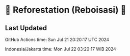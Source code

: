 
# 🌳 Reforestation (Reboisasi) 🌲

## Last Updated

GitHub Actions time: Sun Jul 21 20:20:17 UTC 2024

Indonesia/Jakarta time: Mon Jul 22 03:20:17 WIB 2024
